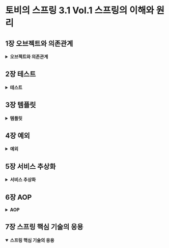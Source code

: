 # 토비의 스프링 3.1 Vol.1 스프링의 이해와 원리

## 1장 오브젝트와 의존관계

<details>
<summary id="object-dependency">
<strong>
오브젝트와 의존관계
</strong>
</summary>

<h3>자바빈 (JavaBean)</h3>

- 디폴트 생성자  
  : 매개변수가 없는 기본 생성자를 가지고 있어야 함

  ```
  public class User { public User() { } }
  ```

- 프로퍼티  
  : private 로 선언한 멤버 변수를 getter/setter 매소드로 멤버변수에 접근하여 수정 및 조회

  ````
  public class User {
  private String id;
  private String name;
  private String password;

          public String getId() {
              return id;
          }

          public void setId(String id) {
              this.id = id;
          }

          public String getName() {
              return name;
          }

          public void setName(String name) {
              this.name = name;
          }

          public String getPassword() {
              return password;
          }

          public void setPassword(String password) {
              this.password = password;
          }
      }
      ```
  ````

<br>

<h3>분리와 확장을 고려한 설계</h3>

- 관심사의 분리 (Separation of Concerns)  
  : 하나의 관심사는 하나의 기능만 가지도록 별도로 구성하는 것

<br>

<h3>템플릿 메소드 패턴 (Template Method Pattern)</h3>

- 슈퍼클래스에서 기본적인 로직의 흐름을 구현
- 슈퍼클래스의 매소드는 템플릿, 추상, 훅 메소드 3종류로 분류
  - 템플릿 메소드 (Template Method) : 공통 기능 구현
  - 추상 메소드(Abstract Method) : 서브 클래스에서 구현
  - 훅 메서드(Hook Method) : 기본 기능은 구현 but 서브 클래스에 재구현 가능

<br>

<h3>팩토리 메소드 패턴 (Factory Method Pattern)</h3>

- 객체를 생성하기 위한 방법을 팩토리에 정의
- 구체적인 오브젝트 생성 방식은 서브 클래스에서 결정
- 주로 인터페이스 타입으로 오브젝트를 리턴하기 때문에 슈퍼클래스에서는 서브클래스에서 어떤 오브젝트를 만들어 리턴하는지는 알 수 없음

<br>

<h3>객체지향 설계 원칙 (SOLID)</h3>

- 단일 책임 원칙 (SRP : The Single Reponsibility Principle)  
  : 단일 클래스는 단일 책임만을 가져야 한다.
- 개방 폐쇄 원칙 (OCP : The Open Closed Principle)  
  : 높은 응집도와 낮은 결합도
  - 클래스가 하나의 책임이나 관심사에만 집중되어 있어 변경되어도 외부에 영향을 미치지 않음
- 리스코프 치환 원칙 (LSP : The Liskov Substitution Principle)  
  : 하위 클래스는 부모 클래스의 인터페이스 규약을 지켜야 함
- 인터페이스 분리 원칙 (ISP : The Interface Segregation Principle)  
  : 범용 인터페이스 보다는 구체적인 여러개의 인터페이스
- 의존관계 역전 원칙 (DIP : The Dependency Inversion Principle)  
  : 변하기 쉬운 것(구현체 클래스) 보다는 변화하지 않는 것(인터페이스, 추상 클래스)과 의존관계를 맺어야 함

<br>

<h3>제어의 역전 (Inversion of Control)</h3>

- IOC 컨테이너가 오브젝트 생성, 관계설정, 사용 제거 등 오브젝트 전반(스프링에서는 @Bean)에 걸친 모든 제어권을 갖게 된다는 개념

<br>

<h3>싱글톤 패턴 (Singleton Pattern)</h3>

: 객체의 인스턴스를 하나만 생성하여 생성된 객체를 어디에서나 사욜할 수 있게 하는 것

```
public class Singleton {
    private static Singleton singleton = new Singleton();

    private Singleton() { }

    public static Singleton getInstance() {
        return singleton;
    }

    public void method() { }
}
```

- 장점
  - 객체를 하나만 생성하여 사용하기 때문에 여러 곳에서 생성하지 않아 메모리의 낭비를 방지할 수 있음
  - 인스턴스가 전역으로 선언되기 때문에 클래스 간의 데이터 공유가 용이함
- 단점
  - 하나의 인스턴스를 사용하기 때문에 동시성 문제가 발생할 수 있음
  - 싱글톤으로 구현된 객체가 너무 많은 기능을 가지면 결합도가 높아져 OCP에 위배될 수 있음

<br>

<h3>Reference</h3>

<a>https://coding-factory.tistory.com/712</a>  
<a>https://western-sky.tistory.com/40</a>
<a>https://tecoble.techcourse.co.kr/post/2020-11-07-singleton/</a>

</details>

## 2장 테스트

<details>
<summary id="test">
<strong>
테스트
</strong>
</summary>

<br>

<h3>작은 단위의 테스트 (Unit Test)</h3>

> <p>한꺼번에 많은 과정을 테스트 하게되면 수행 과정도 복잡해지고, 오류의 원인도 찾기 힘들어진다. 따라서 테스트는 가능하면 작은 단위로 쪼개서 집중해서 할 수 있어야 한다.</p>

> <p>일반적으로 단위는 작을수록 좋다. 단위를 넘어서는 다른 코드들은 신경 쓰지 않고 테스트가 동작할 수 있는게 좋다.</p>

> <p>단위 테스트를 거치고 웹에서부터 테스트를 하는 경우 보다 쉽게 오류를 찾을 수 있게 된다.</p>

<br>

<h3>UserDaoTest 의 문제점과 자동화</h3>

> 수동 확인 작업의 번거로움 : 실행 결과를 직접 보고 확인해야함
> 실행 작업의 번거로움 : DaoTest 가 많아질수록 모든 main 메소드를 실행해봐야함

```
// 수정 전
System.out.println(user2.getName());
System.out.println(user2.getPassword());
System.out.println(user2.getId() + " 조회 성공");
```

```
// 수정 후
if (!user.getName().equals(user2.getName())) {
  System.out.println("테스트 실패 (Name)");
} else if (!user.getPassword().equals(user2.getPassword())) {
  System.out.println("테스트 실패 (Password)");
} else {
  System.out.println("조회 테스트 성공");
}
```

- 이처럼 수정 결과를 확인하고 출력해주는 코드로 변경하게 되면 테스트의 실패나 성공의 판단이 쉬워진다.
- 포괄적인 테스트로 구현하고, 테스트 수행과 기대하는 결과에 대한 자동화된 테스트 코드를 만들어 둔다면 오류 유무를 빠르고 간단하게 확인 할 수 있다.

<br>

<h3>JUnit 테스트로 전환</h3>

- @Test Annotation 추가
- public Method 로 전환

```
// Before
public static void main(String[] args) throws ClassNotFoundException, SQLException

if (!user.getName().equals(user2.getName())) { ... }
```

```
// After
@Test
public void addAndGet() throws SQLException, ClassNotFoundException {
  assertThat(user2.getName(), is(user.getName()));
}
...
```

> </p>assertThat(a, b) 메소드는 a의 값을 b(매처) 의 조건과 비교해서 일치하면 다음으로 넘어가고, 아니면 테스트가 실패하도록 만들어준다. </p>

<br>

<h3>테스트 결과의 일관성</h3>

> 테스트 시 중복 데이터 제거

<p>deleteAll(), getCount() 메소드 추가</p>

```
public void deleteAll() throws SQLException {
  Connection c = dataSource.getConnection();

  PreparedStatement ps = c.prepareStatement("DELETE FROM users");

  ps.executeUpdate();

  ps.close();
  c.close();
}

public int getCount() throws SQLException {
  Connection c = dataSource.getConnection();

  PreparedStatement ps = c.prepareStatement("SELECT COUNT(\*) FROM users");

  ResultSet rs = ps.executeQuery();
  rs.next();
  int count = rs.getInt(1);

  rs.close();
  ps.close();
  c.close();

  return count;
}

```

<br>

<h3>학습 테스트</h3>

> 다른 사람이 만든 프레임워크나 라이브러리 등에 대한 테스트 &rarr; 해당 기능에 대한 이해도, 사용 방법을 검증

장점

- <i>다양한 조건에 따른 기능을 손쉽게 확인해볼 수 있다</i>
  : 자동화된 테스트로 다양한 조건의 기능들을 빠르게 확인해볼 수 있다.
- <i>학습 테스트 코드를 개발 중에 참고할 수 있다</i>
  : 학습 테스트 코드로 다양한 기능의 사용법을 익히고 지우지 않고 남겨두면 이후 실제 개발에 들어갔을 때 테스트한 기능들의 코드를 참고하면서 만들 수 있다.
- <i>프레임워크나 제품을 업그레이드할 때 호환성 검증을 도와준다</i>
  : 프레임워크나 API의 버전이 업그레이드 되면서 발생할 수 있는 문제를 테스트 코드를 실행해 봄으로써 파악이 쉬워진다.
- <i>테스트 작성에 대한 좋은 훈련이 된다</i>
  : 테스트 코드에 대해 미숙하다면 학습 테스트 코드를 작성해 보면서 연습해볼 수 있다.
- <i>새로운 기술을 공부하는 과정이 즐거워진다</i>
  : 책이나 레퍼런스를 읽기만 하는 것보다 테스트를 작성하고 기능의 성패를 확인하는 것이 더 지루하지 않을 것이다.

<h3>정리</h3>

- 테스트는 자동화돼야 하고, 빠르게 실행할 수 있어야 한다.
- 테스트 결과는 일관성이 있어야 한다. 환경이나 테스트 실행 순서에 따라서 결과가 달라지면 안된다.
- 테스트는 포괄적으로 작성해야 한다. 충분한 검증이 필요하다.
- 코드 작성과 테스트 수행의 간격이 짧을수록 효과적이다.
- 테스트를 먼저 만들고 테스트를 성공시키는 코드를 만들어가는 TDD도 유용하다.
- 동일한 설정파일을 사용하는 테스트는 하나의 애플리케이션 컨텍스트를 공유한다.
- 기술의 사용 방법을 익히고 이해를 돕기 위해 학습 테스트를 작성하자.
- 오류가 발견될 경우 그에 대한 버그 테스트를 만들어두면 유용하다.

<h3>DI (Dependency Injection)</h3>

- 생성자를 이용한 의존성 주입

  ```
  public interface Animal {
    void sound();
  }

  public class Cat implements Animal {
    @Override
    public void sound() {
      System.out.println("meow~!");
    }
  }

  public class Dog implements Animal {
    @Override
    public void sound() {
      System.out.println("bark~!");
    }
  }

  public class AnimalSound {
    private Animal animal;

    public AnimalSound(Animal animal) {
      this.animal = animal;
    }

    public void sound() {
      animal.sound();
    }
  }

  public class AnimalTest {
    @Test
    public void soundTest() {
      AnimalSound dog = new AnimalSound(new Dog());
      AnimalSound cat = new AnimalSound(new Cat());

      dog.sound();
      cat.sound();
    }
  }
  ```

</details>

## 3장 템플릿

<details>
<summary id="template">
<strong>
템플릿
</strong>
</summary>

<br>

<h3>전략 패턴</h3>

> 개방 폐쇄 원칙(OCP)을 잘 지키는 구조이면서도 템플릿 메소드 패턴보다 유연하고 확장성이 뛰어난 것이 오브젝트를 둘로 분리하고 클래스 레벨에서는 인터페이스를 통해서만 의존하도록 만드는 전략 패턴

<br>

<b>구조</b>

![strategy_pattern_structure](./img/stratege_pattern_structure.jpg)

컨텍스트(Context)의 contextMethod() 에서 일정한 구조를 가지고 동작하다가 특정 확장 기능은 Strategy 인터페이스를 통해 외부의 전략 클래스에 위임하게 됨

<br>

<b>인터페이스</b>

```
public interface StatementStrategy {
  PreparedStatement makePreparedStatement(Connection c) throws SQLException;
}
```

<br>

<b>전략 클래스</b>

```
public class DeleteAllStatement implements StatementStrategy{
  @Override
  public PreparedStatement makePreparedStatement(Connection c) throws SQLException {
    return c.prepareStatement("DELETE FROM users");
  }
}
```

<br>

<b>try/catch/finally 분리</b>

> 클라이언트로부터 StatementStrategy 타입의 전략 오브젝트를 제공 받고 JDBC 구조로 만들어진 컨텍스트 내에서 작업을 수행한다. 제공받은 전략 오브젝트는 PreparedStatement 생성이 필요한 시점에 호출해서 사용한다.

```
public void jdbcContextWithStatementStrategy(StatementStrategy stmt) throws SQLException {
  Connection c = null;
  PreparedStatement ps = null;

  try {
    c = dataSource.getConnection();
    ps = stmt.makePreparedStatement(c);
    *ps.executeUpdate();
  } catch (SQLException e) {
    throw e;
  } finally {
    if (c != null) { try { c.close(); } catch (SQLException  e) { throw e; } }
    if (ps != null) { try { ps.close(); } catch (SQLException e) { throw e; } }
  }
}
```

<br>

<b>deleteAll()</b>

> deleteAll()은 전략 오브젝트를 만들고 컨텍스트를 호출하는 책임을 지고 있다. 사용할 전략 클래스는 DeleteAllStatement 이므로 해당 클래스의 오브젝트를 생성하고, 컨텍스트로 분리한 jdbcContextWithStatementStrategy() 메소드를 호출한다.

```
public void deleteAll() throws SQLException {
  StatementStrategy st = new DeleteAllStatement();  // 특정 전략 클래스의 오브젝트 생성
  jdbcContextWithStatementStrategy(st); // 컨텍스트 호출, 전략 오브젝트 전달
}
```

![clientForStrategyPattern](./img/client_in_strategy_pattern.jpg)

<br>

<b>add()</b>

```
public class AddStatement implements StatementStrategy{
  User user;

  public AddStatement(User user) {
    this.user = user;
  }

  @Override
  public PreparedStatement makePreparedStatement(Connection c) throws SQLException {
    PreparedStatement ps = c.prepareStatement("INSERT INTO users(id, name, password) VALUES(?, ?, ?)");

    ps.setString(1, user.getId());
    ps.setString(2, user.getName());
    ps.setString(3, user.getPassword());

    return ps;
  }
}

public class UserDao {
  public void add(User user) throws ClassNotFoundException, SQLException {
    StatementStrategy strategy = new AddStatement(user);
    jdbcContextWithStatementStrategy(strategy);
  }
}
```

<br>

<b>중첩 클래스 (Nested Class)</b>

- 스태틱 클래스 (Static Class)
- 내부 클래스 (Inner Class)

  - 멤버 내부 클래스 (Member Inner Class) : 오브젝트 레벨에 정의
  - 로컬 클래스 (Local Class) : 메소드 레벨에 정의

    > user 를 내부에서 변경할 수 없게 final로 선언을 해주고-그래야 내부 클래스에서 별도 선언 없이 사용 가능- add() 함수 내부의 익명 클래스로 AddStatement 클래스를 작성한다. 로컬 클래스 내부에서 사용되는 user 변수를 final 로 선언했기 때문에, 로컬 클래스에서는 매개변수와 생성자를 통해서 받지 않아도 user에 접근이 가능하다. 또한 로컬 클래스를 선언해줌으로써 이전과 같이 클래스 파일을 하나 더 만들지 않아도 된다.

    > add() 함수 내부에서만 AddStatement 가 필요하다는 가정 하에 이런식으로 사용이 가능하다.

    ```
    public void add(final User user) throws ClassNotFoundException, SQLException {
      class AddStatement implements StatementStrategy {
        @Override
        public PreparedStatement makePreparedStatement(Connection c) throws SQLException {
          PreparedStatement ps = c.prepareStatement("INSERT INTO users(id, name, password) VALUES(?, ?, ?)");

          ps.setString(1, user.getId());
          ps.setString(2, user.getName());
          ps.setString(3, user.getPassword());

          return ps;
        }
      }

      StatementStrategy strategy = new AddStatement();
      jdbcContextWithStatementStrategy(strategy);
    }

    ```

  - 익명 내부 클래스 (Anonymous Inner Class) : 이름을 갖지 않음 - 선언된 위치에 따라 범위가 다름

    > 이름을 갖지 않는 클래스로 클래스 선언과 오브젝트 생성이 결합된 형태 new 인터페이스이름() { 클래스 내용 };
    > 클래스를 재사용할 필요가 없고, 구현한 인터페이스 타입으로만 사용할 경우에 용이

    ```
    public void add(final User user) throws ClassNotFoundException, SQLException {
      StatementStrategy strategy = new StatementStrategy() {
        @Override
        public PreparedStatement makePreparedStatement(Connection c) throws SQLException {
          PreparedStatement ps = c.prepareStatement("INSERT INTO users(id, name, password) VALUES(?, ?, ?)");

          ps.setString(1, user.getId());
          ps.setString(2, user.getName());
          ps.setString(3, user.getPassword());

          return ps;
        }
      };
      jdbcContextWithStatementStrategy(strategy);
    }
    ```

    ```
    public void add(final User user) throws ClassNotFoundException, SQLException {
      jdbcContextWithStatementStrategy(new StatementStrategy() {
        @Override
        public PreparedStatement makePreparedStatement(Connection c) throws SQLException {
          PreparedStatement ps = c.prepareStatement("INSERT INTO users(id, name, password) VALUES(?, ?, ?)");

          ps.setString(1, user.getId());
          ps.setString(2, user.getName());
          ps.setString(3, user.getPassword());

          return ps;
        }
      });
    }
    ```

<br>

<b>Jdbc try/catch/finally 클래스 분리</b>

```
public class JdbcContext {
  DataSource dataSource;

  public JdbcContext(DataSource dataSource) {
      this.dataSource = dataSource;
  }

  public void workWithStatementStrategy(StatementStrategy stmt) throws SQLException {
    Connection c = null;
    PreparedStatement ps = null;

    try {
      c = dataSource.getConnection();
      ps = stmt.makePreparedStatement(c);sh
      ps.executeUpdate();
    } catch (SQLException e) {
      throw e;
    } finally {
      if (c != null) { try { c.close(); } catch (SQLException e) { throw e; } }
      if (ps != null) { try { ps.close(); } catch  (SQLException e) { throw e; }
      }
    }
  }
}
```

<br>

<b>템플릿/콜백 패턴</b>

> 전략 패턴의 컨텍스트를 템플릿, 익명 내부 클래스로 만들어지는 오브젝트를 콜백이라고 하여 위와 같은 방식을 템플릿/콜백 패턴이라고 한다.

<br>

![template_callback_pattern_wrokflow](./img/template_callback_pattern_wrokflow.jpg)

- 클라이언트의 역할은 템플릿 안에서 실행될 로직을 담은 콜백 오브젝트를 만들고, 콜백이 참조할 정보를 제공하는 것이다. 만들어진 콜백은 클라이언트가 템플릿의 메소드르를 호출할 때 파라미터로 전달된다.
- 템플릿은 정해진 작업 흐름을 따라 작업을 진행하다가 내부에서 생성한 참조정보를 가지고 콜백 오브젝트의 메소드를 호출한다. 콜백은 클라이언트 메소드에 있는 정보와 템플릿이 제공한 참조정보를 이용해서 작업을 수행하고 그 결과를 다시 템플릿에 돌려준다.
- 템플릿은 콜백이 돌려준 정보를 사용해서 작업을 마저 수행환다. 경우에 따라 최종 결과를 클라이언트에 다시 돌려주기도 한다.

<br>

![template_callback_pattern_in_userdao](./img/template_callback_pattern_in_userdao.jpg)

<br>

<b>JDBC Template</b>

```
public class UserDao {
  private JdbcTemplate jdbcTemplate;

  public void setDataSource(DataSource dataSource) {
    this.jdbcTemplate = new JdbcTemplate(dataSource);
  }

  public void add(final User user) throws ClassNotFoundException, SQLException {
    this.jdbcTemplate.update("INSERT INTO users(id, name, password) VALUES(?, ?, ?)", user.getId(), user.getName(), user.getPassword());
  }

  public User get(String id) throws ClassNotFoundException, SQLException {
    return this.jdbcTemplate.queryForObject(
            "SELECT * FROM users WHERE id = ?",
            new Object[]{id},
            userMapper
    );
  }

  public List<User> getAll() {
    return this.jdbcTemplate.query(
            "SELECT * FROM users",
            userMapper
    );
  }

  @Bean
  public void deleteAll() throws SQLException {
    this.jdbcTemplate.update("DELETE FROM users");
  }

  public int getCount() throws SQLException {
    return this.jdbcTemplate.queryForObject("SELECT COUNT(*) FROM users", Integer.class);
  }

  private RowMapper<User> userMapper = new RowMapper<User>() {
    @Override
    public User mapRow(ResultSet rs, int rowNum) throws SQLException {
      User user = new User();
      user.setId(rs.getString("id"));
      user.setName(rs.getString("name"));
      user.setPassword(rs.getString("password"));
      return user;
    }
  };
}
```

<br>

<h3>정리</h3>

- JDBC와 같이 예외 발생 가능성이 있고, 공유 리소스의 반환이 필요한 코드는 반드시 try/catch/finally 블록으로 관리해야 한다.
- 일정한 작업 흐름이 반복되면서 그중 일부 기능만 바뀌는 코드가 존재한다면 전략 패턴을 적용한다. 바뀌지 않는 부분은 컨텍스트로, 바뀌는 부분을 전략으로 만들고 인터페이스를 통해 유연하게 전략을 변경할 수 있도록 구성한다.
- 컨텍스트가 하나 이상의 클라이언트 오브젝트에서 사용된다면 클래스를 분리해서 공유하도록 만든다.
- 컨텍스트는 별도의 빈으로 등록해서 DI 받거나 클라이언트 클래스에서 직접 생성해서 사용한다. 클래스 내부에서 컨텍스트를 사용할 때 컨텍스트가 의존하는 외부의 오브젝트가 있다면 코드를 이용해서 직접 DI 해줄 수 있다.
- 단일 전략 메소드를 갖는 전략 패턴이면서 익명 내부 클래스를 사용해서 매번 전략을 새로 만들어 사용하고, 컨텍스트 호출과 동시에 전략 DI를 수행하는 방식을 템플릿/콜백 패턴이라고 한다.
</details>

## 4장 예외

<details>
<summary id="exception">
<strong>
예외
</strong>
</summary>

<h3>초난감 예외처리</h3>

<b>예외 블랙홀</b>

- 예외를 무시하는 코드
  : 예외가 발생했을 때 이처럼 그냥 넘어가버리면 예외가 발생하는 것보다 더 위험하다. 어플리케이션의 어딘가에서 예외가 발생했는데 무시하고 진행하게 되면 이후에 예상치 못한 문제가 발생할 수 있다.

  ```
  try {
    ...
  } catch (SQLException e) {

  }
  ```

- 예외를 콘솔창에 출력만 해주는 코드
  : 개발 초기에나 운영을 시작하지 않은 상태에서는 메세지를 확인할 수 있어 유용할수도 있다. 하지만 다른 로그나 메시지가 많아지거나 운영서버에 올라갔을 때는 일일히 확인하고 처리하는 것이 불가능해진다.

  ```
  try {
    ...
  } catch (SQLException e) {
    System.out.println(e);
  }

  try {
    ...
  } catch (SQLException e) {
    e.printStackTrace();
  }
  ```

- 차라리...
  : 실제로 이렇게 사용할 수는 없겠지만, 예외를 잡아서 조취를 취할 방법이 없다면 굳이 잡아서 위의 코드들처럼 해주는 것보단 종료시키는게 나을지도..

  ```
  try {
    ...
  } catch (SQLException e) {
    e.printStackTrace();
    System.exit(1);
  }
  ```

<br>

<b>예외의 종류와 특징</b>

- 체크 예외 (Checked Exception)
  : RuntimeException 을 상속하지 않은 Exception의 서브클래스로 체크예외가 발생할 수 있는 메소드를 사용할 경우 반드시 예외를 처리하는 코드를 함께 작성해야 한다. (throw, try/catch/finally)
  예외를 어떤식으로든 복구할 가능성이 있는 경우에 해당한다. 또한 예외를 처리해주지 않을 경우 컴파일 에러가 발생한다.

- 언체크 예외 (Unchecked Exception)
  : RuntimeException 을 상속한 Exception의 서브클래스로 명시적인 예외처리를 강제하지 않는다. 런타임 예외는 예외 처리를 강제하지 않는다. NullPointerException 이나 IlleagalArgumentException 처럼 개발자의 부주의로 인한 상황에서 발생하는 예외이다.

<br>

<b>예외처리 방법</b>

- 예외 복구
  : 예외로 인해 기본 작업 흐름이 불가능하다면 다른 작업 흐름으로 자연스럽게 유도한다. 이런 경우 예외상황은 다시 정상으로 돌아오고, 예외를 복구했다고 볼 수 있다.

  ```
  int maxretry = MAX_RETRY;
  while (maxretry-- > 0) {
    try{
      ...
      return;
    } catch (SomeException e) {
      // 로그 출력, 정해진 시간만큼 대기
    } finally {
      // 리소스 반납, 정리 작업
    }
  }
  throw new RetryFailedException(); // 최대 재시도 횟수를 넘기면 예외 발생
  ```

- 예외 처리 회피
  : 예외처리를 자신을 호출한 쪽으로 던져버리는 것으로 catch 문으로 예외를 잡은 후 로그를 출력하고 예외를 던지는 것이다.
  예외를 회피하는 것은 예외를 복구하는 것처럼 의도가 분명해야 한다. 콜백/템플릿처럼 긴밀한 관계에 있는 다른 오브젝트에게 예외처리 책임을 분명히 지게 하거나, 자신을 호출하는 쪽에서 예외를 다루는 게 최선의 방법이라는 분명한 확신이 있을 때 사용해야 한다.

  ```
  public void add() throws SQLException {
    ... // JDBC flow ~
  }

  public void add() throws SQLException {
    try {
      ... // JDBC flow ~
    } catch (SQLException e) {
      // 로그 출력
      throw e;
    }
  }
  ```

<br>

<b>애플리케이션 예외</b>
: 시스템 또는 외부의 예외상황이 원인이 아니라 애플리케이션 자체의 로직에 의해 의도적으로 발생시키고, 반드시 catch해서 무언가의 조치를 취하도록 하는 예외

```
// 은행 출금/ 잔고 확인의 기능을 담은 메소드 구현
try {
  BigDecimal balance = account.withdraw(amount);
  ... // 정상 결과 메시지 출력
} catch (InsufficientBalanceException e) {
  // InsufficientBalanceException에 담긴 인출 가능한 잔고금액의 정보를 가져온다.
  BigDecimal availFunds = e.getAvailFunds();
  ...
  // 잔고 부족 결과 메시지 출력
}

```

<br>

<h3>예외 전환</h3>

> 예외 회피와 같이 예외를 복구해서 정상적인 상태로는 만들 수 없을 때 밖으로 예외를 던지는 것이다. 하지만 발생한 예외를 적절한 예외로 전환해서 던지는 방식이다.

<br>

<b>예외 전환의 목적</b>

- 런타임 예외로 포장하여 굳이 필요하지 않은 catch/throws 를 없애주는 것
- 로우레벨의 예외를 좀 더 의미 있고 추상화된 예외로 바꿔서 던져주는 것
  : 내부에서 발생한 예외를 그대로 던지는 것이 그 예외상황에 대한 적절한 의미를 부여해주지 못하는 경우에, 예외 전환을 통하여 의미를 분명하게 해줄 수 있는 예외로 바꿔서 메소드를 호출한 쪽에서 적절하게 해석하고 복구할 수 있게 해줄 수 있다.
  ```
  public void add(User user) throws DuplicateUserIdException, SQLException {
    try {
      // JDBC user table insert
    } catch (SQLException e) {
      if (e.getErrorCode() == MysqlErrorNumbers.ER_ENTRY)
        throw DuplicateUserIdException(); // Mysql 에서 Duplicate Entry 예외상황 일 때 DuplicateUserIdException 같은 구체적인 예외를 만들어서 던져줌
      else
        throw e;
    }
  }
  ```

<br>

<b>JDBC의 한계</b>
: JDBC는 자바를 이용해 DB에 접근하는 방법을 추상화된 API 형태로 정희해놓고, 각 DB 업체가 JDBC 표준을 따라 만들어진 드라이버를 제공하게 해준다. 내부 구현을 DB 마다 다를 수 있지만 JDBC의 Connection, Statement, ResultSet 등의 표준 인터페이스를 통해 DB 종류에 상관없이 일관된 방법으로 프로그램을 개발할 수 있다.
하지만 DB 종류에 상관없이 사용할 수 있는 데이터 액세스 코드를 작성하는 것은 쉽지 않다. 표준화된 JDBC API도 DB를 자유롭게 변경해서 사용할 수 있는 유연한 코드를 보장해주지는 못한다.

- 비표준 SQL
  : SQL은 어느 정도 표준화된 언어이고 몇 가지 표준 규약이 있긴 하지만, 대부분의 DB는 표준을 따르지 않는 비표준 문법과 기능도 제공한다. 대용량 데이터를 처리하기 위해 최적화 기법을 SQL에 적용하거나, 페이징 처리를 위해 쿼리에 조건을 포함시키거나, 특별한 기능을 제공하는 함수를 SQL에 사용하려면 비표준 SQL 문장이 만들어진다. 이렇게 작성된 비표준 SQL은 결국 DAO 코드에 들어가게 되고, 해당 DAO는 특정 DB에 종속적인 코드가 되어버린다.

- 호환성 없는 SQLException의 DB 에러 정보
  : SQLException은 수백여 가지의 예외 정보들을 catch 하게 된다. 또한 DB 마다 에러의 종류와 원인이 제각각인데 반해 JDBC는 데이터 처리 중에 발생하는 다양한 예외를 그냥 SQLException 하나에 담아버린다. 또한 DB 에러코드 또한 DB 별로 다르기 때문에 각 DB 별로 에러 코드에 대한 대응을 다르게 취해줘야 한다.

<br>

<h3>기술에 독립적인 UserDao</h3>

- DAO 인터페이스
  : DAO를 데이터 액세스 로직을 담은 코드의 성격이 다른 코드에서 분리하는 방식을 사용하면 전략 패턴과 같은 방법을 적용해 구현 방법을 변경해서 사용할 수 있다. DAO를 사용하는 쪽에서는 DAO가 내부에서 어떤 데이터 액세스 기술을 사용하는지 신경 쓰지 않을 수 있다.

  ```
  // UserDao
  public interface UserDao {
    void add (User user);
    User get(String id);
    List<User> getAll();
    void deleteAll();
    int getCount();
  }
  ```

  이와 같이 UserDao를 인터페이스로 선언하는 경우 JDBC, JPA, Hibernate 에 따라서 UserDaoJdbc, UserDaoJpa, UserDaoHibernate 라는 클래스로 각 기술에 맞춰 구현할 수 있다.

<br>

<h3>정리</h3>

- 예외를 잡아서 아무런 조취를 취하지 않거나 의미 없는 throws 선언을 습관처럼 사용하는 것은 위험하다.
- 예외는 복구하거나, 예외 처리 오브젝트로 의도적으로 전달하거나, 적절한 예외로 전환하여 던져줘야 한다.
- 예외를 전달할 때는 좀 더 의미 있는 예외로 변경하거나, 해결할 수 없는 예외들은 런타임 예외로 포장하는 방법이 있다.
- JDBC의 SQLException은 대부분 복구할 수 없는 예외이므로 런타임 예외로 포장하는 것이 바람직하다.
- SQLException의 에러코드는 DB에 종속되기 때문에 각 DB에 맞는 독립적인 예외로 전환할 필요가 있다.
- 스프링은 DataAccessException을 통해 DB에 독립적으로 적용 가능한 추상화된 런타임 예외 계층을 제공한다.
- DAO를 데이터 액세스 기술에서 독립시키려면 인터페이스 도입과 런타임 예외 전환, 기술에 독립적인 추상화된 예외로의 전환이 필요하다.
</details>

## 5장 서비스 추상화

<details>
<summary id="abstraction">
<strong>
서비스 추상화
</strong>
</summary>

<h3>트랜잭션</h3>

> DB는 그 자체로 트랜잭션을 지원한다. SQL을 통해 다중 로우의 수정이나 삭제 요청을 했을 때, 일부 로우만 삭제되는 경우는 없다. 하나의 SQL 명령을 처리하는 경우는 DB가 트랜잭션을 보장해준다고 믿을 수 있다.

> 하지만, 여러 개의 SQL이 사용되는 작업을 하나의 트랜잭션으로 취급해야 하는 경우가 있다. 예를 들면 계좌이체가 있다. 계좌이체 작업은 반드시 하나의 트랜잭션으로 묶여서 일어나야 한다. 이체를 할 때, 출금계좌의 잔고는 줄어들고 입금계좌의 잔고는 증가해야 한다. 이 때 이체 프로그램은 DB에 두 번 요청을 보낸다. 적어도 DB 출금계좌, 입금계좌의 잔고를 수정하는 두 개의 SQL이 필요하다.

<br>

- 트랜잭션 롤백 (transaction rollback)

: 첫 번째 SQL을 성공적으로 실행했지만 두 번째 SQL이 성공하기 전에 장애가 생겨서 작업이 중단되는 경우

- 트랜잭션 커밋 (transaction commit)

: 여러 개의 SQL이 하나의 트랜잭션으로 묶여러 처리될 때, 모든 SQL 실행이 오류 없이 실행됐을 경우 DB에 알려줘서 작업을 확정시키는 경우

<br>

<b>JDBC 트랜잭션</b>

```
Connection c = dataSource.getConnection();

c.setAutoCommit(false);
try {
  PreparedStatement st1 = c.prepareStatement("update users ...");
  st1.executeUpdate();

  PreparedStatement st2 = c.prepareStatement("delete users ...");
  st2.executeUpdate();

  c.commit();
} catch (Exception e) {
  c.rollback();
}
c.close();
```

<br>

![트랜잭션 경계설정 구조](img/service_method_transaction_structure.jpg)
DAO에서 비즈니스 로직을 처리하지 않고, 지금 나눠둔 (Service-DAO) 구조를 가지고 가려면 Service 내의 함수가 다음과 같은 구조를 가지고 있어야 한다.

<br>

![Transaction 을 위한 Connection 파라미터 추가](img/connection_parameter_for_transaction.jpg)
트랜잭션을 설정해주기 위해 DAO의 메소드들은 Connection 을 파라미터로 받아서 사용하는 코드를 사용할 수 있다. 하지만 이 작업은 매번 Connection을 받아서 사용해야 한다.

<b>트랜잭션 동기화</b>
: JdbcTemplate는 트랜잭션 동기화 기능을 지원하는 유틸리티 메소드를 제공한다. 이를 사용하면 DAO 메소드의 파라미터를 그대로 둔채로 사용할 수 있다. 또한 별도의 설정 없이 외부에서 트랜잭션 설정을 해주면 DAO의 내부에서는 외부에서 선언해준 Connection을 받아서 사용하게 된다.

```
public void upgradeLevels() throws Exception {
  TransactionSynchronizationManager.initSynchronization();
  Connection c = DataSourceUtils.getConnection(dataSource);
  c.setAutoCommit(false);

  try {
    List<User> users = userDao.getAll();

    for (User user : users) {
      if (canUpgradeLevel(user)) {
        upgradeLevel(user);
      }
    }
    c.commit();
  } catch (Exception e) {
    c.rollback();
    throw e;
  } finally {
    DataSourceUtils.releaseConnection(c, dataSource);   // DB Connection Close
    // 동기화 종료 및 정리
    TransactionSynchronizationManager.unbindResource(this.dataSource);
    TransactionSynchronizationManager.clearSynchronization();
  }
}
```

<br>

<b>JTA (Java Transaction API)</b>

![JTA를 통한 글로벌/분산 트랜잭션 관리](img/transaction_jta.jpg)

```
InitialContext ctx = new InitialContext();
UserTransaction tx = (UserTransaction) ctx.lookup(USER_TX_JNDI_NAME);
tx.begin();
Connection c = dataSource.getConnection();

try {
  // 데이터 엑세스 코드
  tx.commit();
} catch (Exception e) {
  tx.rollback();
  throw e;
} finally {
  c.close();
}
```

<br>

<h3>트랜잭션 추상화</h3>

> 스프링이 제공하는 트랜잭션 추상화 API를 사용하면 비즈니스 로직의 수정이 아닌 DB 정보를 수정하는 작업에서 Service 의 코드를 수정하지 않아도 된다.

![스프링의 트랜잭션 추상화 계층](img/trasaction_abstraction.jpg)

<br>

<b>트랜잭션 분리</b>

```
private PlatformTransactionManager transactionManager;

public void setTransactionManager(PlatformTransactionManager transactionManager) {
  this.transactionManager = transactionManager;
}

public void upgradeLevels() throws Exception {
  TransactionStatus status = this.transactionManager.getTransaction(new DefaultTransactionDefinition());

  try {
    List<User> users = userDao.getAll();

    for (User user : users) {
      if (canUpgradeLevel(user)) {
        upgradeLevel(user);
      }
    }
    this.transactionManager.commit(status);
  } catch (Exception e) {
    this.transactionManager.rollback(status);
    throw e;
  } finally {
  }
}
```

```
@Bean
public TransactionManager transactionManager() {
  PlatformTransactionManager transactionManager = new DataSourceTransactionManager(dataSource());
  /*PlatformTransactionManager transactionManager = new JtaTransactionManager(); // JTA 이용시*/

  return transactionManager;
}
```

<br>

<h3>정리</h3>

- 비즈니스 로직을 담은 코드는 데이터 액세스 로직을 담은 코드와 깔끔하게 분리되는 것이 바람직하다. 비즈니스 로직 코드 또한 내부적으로 책임과 역할에 따라서 깔끔하게 메소드로 정리돼야 한다.
- 이를 위해서는 DAO의 기술 변화에 서비스 계층의 코드가 영향을 받지 않 -도록 인터페이스와 DI를 잘 활용해서 결합도를 낮춰줘야 한다.
- DAO를 사용하는 비즈니스 로직에는 단위 작업을 보장해주는 트랜잭션이 필요하다.
- 트랜잭션의 시작과 종료를 지정하는 일을 트랜잭션 경계설정이라고 한다. 트랜잭션 경계설정을 주로 비즈니스 로직(Service) 안에서 일어나는 경우가 많다.
- 시작된 트랜잭션 정보를 담은 오브젝트를 파라미터로 DAO에 전달하는 방법은 매우 비효율적이기 때문에 스프링이 제공하는 트랜잭션 동기화 기법을 활용하는 것이 편리하다.
- 트랜잭션 경계설정 코드가 비즈니스 로직 코드에 영향을 주지 않게 하려면 스프링이 제공하는 트랜잭션 서비스 추상화를 이용하면 된다. (스프링의 트랜잭션 추상화 계층 이미지 참고)
</details>

## 6장 AOP

<details>
<summary id="aop">
<strong>
AOP
</strong>
</summary>

<b>트랜잭션 경계설정 코드 분리의 장점</b>

- 비즈니스 로직을 담당하고 있는 UserServiceImpl의 코드를 작성할 때는 트랜잭션과 같은 기술적인 내용에는 전혀 신경 쓰지 않아도 된다. 트랜잭션은 UserServiceTx와 같은 트랜잭션 기능을 가진 오브젝트가 먼저 실행되도록 만들기만 하면 된다. 따라서 트랜잭션을 언제든지 도입할 수 있다. 이렇게 되면 스프링이나 트랜잭션 같은 로우레벨의 기술적인 지식은 부족한 개발자라고 해도, 비즈니스 로직을 잘 이해하고 자바 언어의 기초에 충실하기면 한다면 복잡한 비즈니스로 로직을 담은 UserService 클래스를 개발할 수 있게된다.
- 비즈니스 로직에 대한 테스트를 손쉽게 만들어낼 수 있다.

<br>

<b>테스트 대상 오브젝트 고립시키기</b>

UserService는 UserDao, TransactionManager, MailSender라는 세 가지 의존관계를 갖고 있다. 따라서 그 세 가지 의존관계를 갖는 오브젝트들이 테스트가 진행되는 동안에 같이 실행된다. 또한 JDBC를 이용해 UserDao를 구현한 UserDaoJdbc는 DataSource의 구현 클래스와 DB 드라이버, 그리고 DB 서버까지의 네트워크 통신과 DB 서버 자체 그리고 그 안에 정의된 테이블에 모두 의존하고 있다.
따라서 UserService를 테스트하는 것처럼 보이지만 사실은 훨 씬 더 많은 오브젝트와 환경, 서비스, 서버, 심지어 네트워크까지 함께 테스트하는 셈이 된다.
![테스트 대상의 의존구조](img/before_test_structure.jpg)

![고립시킨 UserServiceImpl에 대한 테스트 구조](img/after_test_structure.jpg)

</details>

## 7장 스프링 핵심 기술의 응용

<details open>
<summary id="spring-application">
<strong>
스프링 핵심 기술의 응용
</strong>
</summary>

</details>
